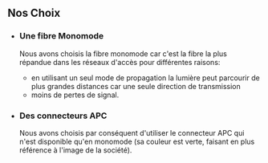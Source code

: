 ## Nos Choix

- ### Une fibre Monomode

  Nous avons choisis la fibre monomode car c'est la fibre la plus répandue
  dans les réseaux d'accès pour différentes raisons:

  - en utilisant un seul mode de propagation la lumière peut parcourir de plus grandes distances car une seule direction de transmission
  - moins de pertes de signal.

- ### Des connecteurs APC

  Nous avons choisis par conséquent d'utiliser le connecteur APC
  qui n'est disponible qu'en monomode (sa couleur est verte, faisant en plus référence à l'image de la société).

